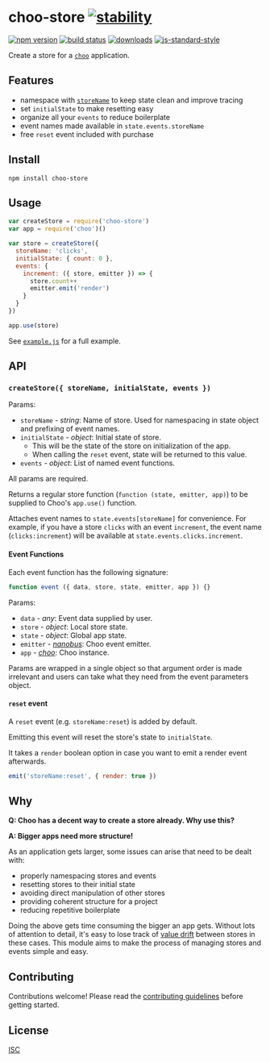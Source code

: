 # choo-store [![stability][0]][1]

[![npm version][2]][3] [![build status][4]][5]
[![downloads][8]][9] [![js-standard-style][10]][11]

Create a store for a [`choo`](https://github.com/choojs/choo) application.

[0]: https://img.shields.io/badge/stability-experimental-orange.svg?style=flat-square
[1]: https://nodejs.org/api/documentation.html#documentation_stability_index
[2]: https://img.shields.io/npm/v/choo-store.svg?style=flat-square
[3]: https://npmjs.org/package/choo-store
[4]: https://img.shields.io/travis/ungoldman/choo-store/master.svg?style=flat-square
[5]: https://travis-ci.org/ungoldman/choo-store
[8]: http://img.shields.io/npm/dm/choo-store.svg?style=flat-square
[9]: https://npmjs.org/package/choo-store
[10]: https://img.shields.io/badge/code%20style-standard-brightgreen.svg?style=flat-square
[11]: https://github.com/feross/standard

## Features

- namespace with [`storeName`](https://github.com/choojs/choo#appusecallbackstate-emitter-app) to keep state clean and improve tracing
- set `initialState` to make resetting easy
- organize all your `events` to reduce boilerplate
- event names made available in `state.events.storeName`
- free `reset` event included with purchase

## Install

```
npm install choo-store
```

## Usage

```js
var createStore = require('choo-store')
var app = require('choo')()

var store = createStore({
  storeName: 'clicks',
  initialState: { count: 0 },
  events: {
    increment: ({ store, emitter }) => {
      store.count++
      emitter.emit('render')
    }
  }
})

app.use(store)
```

See [`example.js`](./example.js) for a full example.

## API

### `createStore({ storeName, initialState, events })`

Params:

- `storeName` - *string*: Name of store. Used for namespacing in state object and prefixing of event names.
- `initialState` - *object*: Initial state of store.
  - This will be the state of the store on initialization of the app.
  - When calling the `reset` event, state will be returned to this value.
- `events` - *object*: List of named event functions.

All params are required.

Returns a regular store function (`function (state, emitter, app)`) to be supplied to Choo's `app.use()` function.

Attaches event names to `state.events[storeName]` for convenience. For example, if you have a store `clicks` with an event `increment`, the event name (`clicks:increment`) will be available at `state.events.clicks.increment`.

#### Event Functions

Each event function has the following signature:

```js
function event ({ data, store, state, emitter, app }) {}
```

Params:

- `data` - *any*: Event data supplied by user.
- `store` - *object*: Local store state.
- `state` - *object*: Global app state.
- `emitter` - *[nanobus](https://github.com/choojs/nanobus)*: Choo event emitter.
- `app` - *[choo](https://github.com/choojs/choo)*: Choo instance.

Params are wrapped in a single object so that argument order is made irrelevant and users can take what they need from the event parameters object.

#### `reset` event

A `reset` event (e.g. `storeName:reset`) is added by default.

Emitting this event will reset the store's state to `initialState`.

It takes a `render` boolean option in case you want to emit a render event afterwards.

```js
emit('storeName:reset', { render: true })
```

## Why

**Q: Choo has a decent way to create a store already. Why use this?**

**A: Bigger apps need more structure!**

As an application gets larger, some issues can arise that need to be dealt with:

- properly namespacing stores and events
- resetting stores to their initial state
- avoiding direct manipulation of other stores
- providing coherent structure for a project
- reducing repetitive boilerplate

Doing the above gets time consuming the bigger an app gets. Without lots of attention to detail, it's easy to lose track of [value drift](https://universalpaperclips.gamepedia.com/Value_Drift) between stores in these cases. This module aims to make the process of managing stores and events simple and easy.

## Contributing

Contributions welcome! Please read the [contributing guidelines](CONTRIBUTING.md) before getting started.

## License

[ISC](LICENSE.md)
